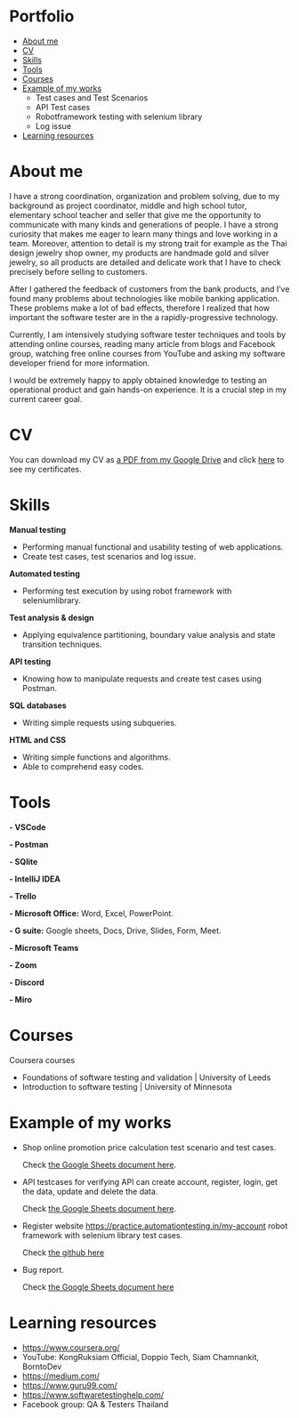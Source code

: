 # Portfolio

- [About me](https://github.com/Duangjaii/Portfolio#about-me)
- [CV](https://github.com/Duangjaii/Portfolio#cv)
- [Skills](https://github.com/Duangjaii/Portfolio#skills)
- [Tools](https://github.com/Duangjaii/Portfolio#tools)
- [Courses](https://github.com/Duangjaii/Portfolio#courses)
- [Example of my works](https://github.com/Duangjaii/Portfolio#example-of-my-works)
    - Test cases and Test Scenarios 
    - API Test cases
    - Robotframework testing with selenium library
    - Log issue
- [Learning resources](https://github.com/Duangjaii/Portfolio#learning-resources)

# About me
I have a strong coordination, organization and problem solving, due to my background as project coordinator, middle and high school tutor, elementary school teacher and seller that give me the opportunity to communicate with many kinds and generations of people. I have a strong curiosity that makes me eager to learn many things and love working in a team. Moreover, attention to detail is my strong trait for example as the Thai design jewelry shop owner, my products are handmade gold and silver jewelry, so all products are detailed and delicate work that I have to check precisely before selling to customers.

After I gathered the feedback of customers from the bank products, and I’ve found many problems about technologies like mobile banking application. These problems make a lot of bad effects, therefore I realized that how important the software tester are in the a rapidly-progressive technology. 

Currently, I am intensively studying software tester techniques and tools by attending online courses, reading many article from blogs and Facebook group, watching free online courses from YouTube and asking my software developer friend for more information.

I would be extremely happy to apply obtained knowledge to testing an operational product and gain hands-on experience. It is a crucial step in my current career goal.

# CV
You can download my CV as [a PDF from my Google Drive](https://drive.google.com/file/d/1OZT5jEw8eYSm-PwX-twIZN190nIPj7Zz/view?usp=sharing) and click [here](https://drive.google.com/drive/folders/1Oegx5d7Do7XzsOBqsB-vjorcLT6dFmDh?usp=sharing) to see my certificates.


# Skills
**Manual testing**
- Performing manual functional and usability testing of web applications.
- Create test cases, test scenarios and log issue.

**Automated testing**
- Performing test execution by using robot framework with seleniumlibrary.

**Test analysis & design**

- Applying equivalence partitioning, boundary value analysis and state transition techniques.

**API testing**

- Knowing how to manipulate requests and create test cases using Postman.

**SQL databases**

- Writing simple requests using subqueries.

**HTML and CSS**

- Writing simple functions and algorithms.
- Able to comprehend easy codes.
  
# Tools
**- VSCode**

**- Postman**

**- SQlite**

**- IntelliJ IDEA** 

**- Trello**

**- Microsoft Office:** Word, Excel, PowerPoint.

**- G suite:** Google sheets, Docs, Drive, Slides, Form, Meet.

**- Microsoft Teams**

**- Zoom** 

**- Discord** 

**- Miro**

# Courses

Coursera courses
- Foundations of software testing and validation | University of Leeds      
- Introduction to software testing | University of Minnesota

# Example of my works
- Shop online promotion price calculation test scenario and test cases.

    Check [the Google Sheets document here](https://docs.google.com/spreadsheets/d/1tHhDxILCP16fv8JvpIGqSeRjih8cysPO42eBotcSlCg/edit?usp=drive_link).

- API testcases for verifying API can create account, register, login, get the data, update and delete the data.
  
    Check [the Google Sheets document here](https://docs.google.com/spreadsheets/d/1TLpuRCfgKDXVLkjbjYRC93vVgMbNDWD0jRpB73J_E_Q/edit?usp=drive_link).

- Register website https://practice.automationtesting.in/my-account robot framework with selenium library test cases.

    Check [the github here](https://github.com/Duangjaii/Portfolio/blob/main/robottestcases)

- Bug report.

    Check [the Google Sheets document here](https://docs.google.com/spreadsheets/d/1R4ri7O6FOmxLD98cZscUG5WFfboo29QEb8LTR1c3Nq4/edit?usp=drive_link)

# Learning resources
- https://www.coursera.org/
- YouTube: KongRuksiam Official, Doppio Tech, Siam Chamnankit, BorntoDev
- https://medium.com/
- https://www.guru99.com/
- https://www.softwaretestinghelp.com/
- Facebook group: QA & Testers Thailand
